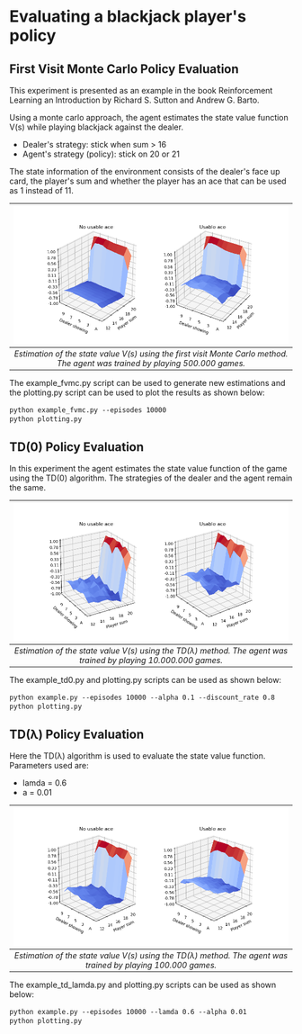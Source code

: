 # Evaluating a blackjack player's policy

## First Visit Monte Carlo Policy Evaluation
This experiment is presented as an example in the book Reinforcement Learning an Introduction by Richard S. Sutton and Andrew G. Barto.

Using a monte carlo approach, the agent estimates the state value function V(s) while playing blackjack against the dealer.

* Dealer's strategy: stick when sum > 16
* Agent's strategy (policy): stick on 20 or 21

The state information of the environment consists of the dealer's face up card, the player's sum and whether the player has an ace that can be used as 1 instead of 11.

| ![FVMC blackjack plots](fvmc_500000.png) |
|:--:|
| *Estimation of the state value V(s) using the first visit Monte Carlo method. The agent was trained by playing 500.000 games.* |

The example_fvmc.py script can be used to generate new estimations and the plotting.py script can be used to plot the results as shown below:
```console
python example_fvmc.py --episodes 10000
python plotting.py
```

## TD(0) Policy Evaluation
In this experiment the agent estimates the state value function of the game using the TD(0) algorithm. The strategies of the dealer and the agent remain the same.

| ![TD(0) blackjack plots](td0_10^7.png) |
|:--:|
| *Estimation of the state value V(s) using the TD(λ) method. The agent was trained by playing 10.000.000 games.* |

The example_td0.py and plotting.py scripts can be used as shown below:
```console
python example.py --episodes 10000 --alpha 0.1 --discount_rate 0.8
python plotting.py
```

## TD(λ) Policy Evaluation
Here the TD(λ) algorithm is used to evaluate the state value function.
Parameters used are:
* lamda = 0.6
* a = 0.01

| ![TD(λ) blackjack plots](td_lamda.png) |
|:--:|
| *Estimation of the state value V(s) using the TD(λ) method. The agent was trained by playing 100.000 games.* |

The example_td_lamda.py and plotting.py scripts can be used as shown below:
```console
python example.py --episodes 10000 --lamda 0.6 --alpha 0.01
python plotting.py
```